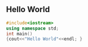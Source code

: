## Hello World

```c++
#include<iostream>
using namespace std;
int main()
{cout<<"Hello World"<<endl; }
```

